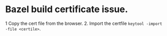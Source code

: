   # Bazel build certificate issue.
  1 Copy the cert file from  the browser.
  2. Import the certfile `keytool -import -file <certile>`.
